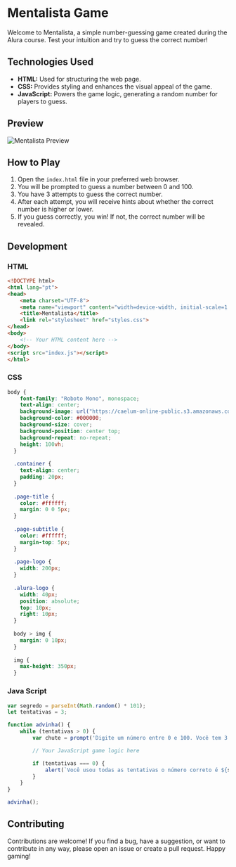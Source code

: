# Mentalista Game

Welcome to Mentalista, a simple number-guessing game created during the Alura course. Test your intuition and try to guess the correct number!

## Technologies Used

- **HTML:** Used for structuring the web page.
- **CSS:** Provides styling and enhances the visual appeal of the game.
- **JavaScript:** Powers the game logic, generating a random number for players to guess.

## Preview

![Mentalista Preview](https://caelum-online-public.s3.amazonaws.com/assets-imersaodev/Ilustra%C3%A7%C3%A3o-c%C3%A9rebro+1.png)

## How to Play

1. Open the `index.html` file in your preferred web browser.
2. You will be prompted to guess a number between 0 and 100.
3. You have 3 attempts to guess the correct number.
4. After each attempt, you will receive hints about whether the correct number is higher or lower.
5. If you guess correctly, you win! If not, the correct number will be revealed.

## Development

### HTML

```html
<!DOCTYPE html>
<html lang="pt">
<head>
    <meta charset="UTF-8">
    <meta name="viewport" content="width=device-width, initial-scale=1.0">
    <title>Mentalista</title>
    <link rel="stylesheet" href="styles.css">
</head>
<body>
    <!-- Your HTML content here -->
</body>
<script src="index.js"></script>
</html>
```

### CSS

```css
body {
    font-family: "Roboto Mono", monospace;
    text-align: center;
    background-image: url("https://caelum-online-public.s3.amazonaws.com/assets-imersaodev/background_mentalista.png");
    background-color: #000000;
    background-size: cover;
    background-position: center top;
    background-repeat: no-repeat;
    height: 100vh;
  }
  
  .container {
    text-align: center;
    padding: 20px;
  }
  
  .page-title {
    color: #ffffff;
    margin: 0 0 5px;
  }
  
  .page-subtitle {
    color: #ffffff;
    margin-top: 5px;
  }
  
  .page-logo {
    width: 200px;
  }
  
  .alura-logo {
    width: 40px;
    position: absolute;
    top: 10px;
    right: 10px;
  }
  
  body > img {
    margin: 0 10px;
  }
  
  img {
    max-height: 350px;
  }
```

### Java Script
```javascript
var segredo = parseInt(Math.random() * 101);
let tentativas = 3;

function advinha() {
    while (tentativas > 0) {
        var chute = prompt('Digite um número entre 0 e 100. Você tem 3 tentativas.');

        // Your JavaScript game logic here

        if (tentativas === 0) {
            alert(`Você usou todas as tentativas o número correto é ${segredo}.`);
        }
    }
}

advinha();
```
## Contributing

Contributions are welcome! If you find a bug, have a suggestion, or want to contribute in any way, please open an issue or create a pull request. Happy gaming!
